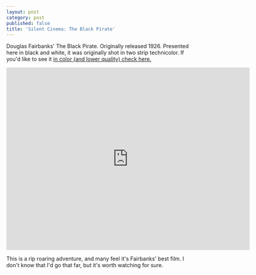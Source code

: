 ```yaml
---
layout: post
category: post
published: false
title: 'Silent Cinema: The Black Pirate'
---
```

Douglas Fairbanks' The Black Pirate. Originally released 1926. Presented here in black and white, it was originally shot in two strip technicolor. If you'd like to see it [in color (and lower quality) check here.](https://en.wikipedia.org/wiki/File:The_Black_Pirate_(1926).webm)

<iframe src="https://archive.org/embed/TheBlackPirate720p1926" width="640" height="480" frameborder="0" webkitallowfullscreen="true" mozallowfullscreen="true" allowfullscreen></iframe>

This is a rip roaring adventure, and many feel it's Fairbanks' best film. I don't know that I'd go that far, but it's worth watching for sure. 